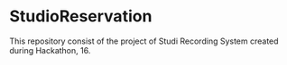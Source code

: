 # StudioReservation

This repository consist of the project of Studi Recording System created during Hackathon, 16.
